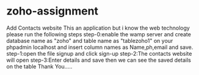 # zoho-assignment
Add Contacts website
This an application but i know the web technology please run the following steps
step-0:enable the wamp server and create database name as "zoho" and table name as "tablezoho1" on your phpadmin localhost and insert column names as Name,ph,email and save.
step-1:open the file signup and click sign-up 
step-2:The contacts website will open
step-3:Enter details and save then we can see the saved details on the table
Thank You.....
